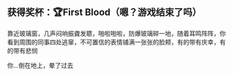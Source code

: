 ## 获得奖杯：🏆First Blood（嗯？游戏结束了吗）

靠近玻璃窗，几声闷响振聋发聩，啪啦啪啦，防爆玻璃碎一地，随着耳鸣阵阵，你看到周围的同事四处逃窜，不可置信的表情铺满一张张的脸颊，有的带有庆幸，有的带有悲悯

你...倒在地上，晕了过去

